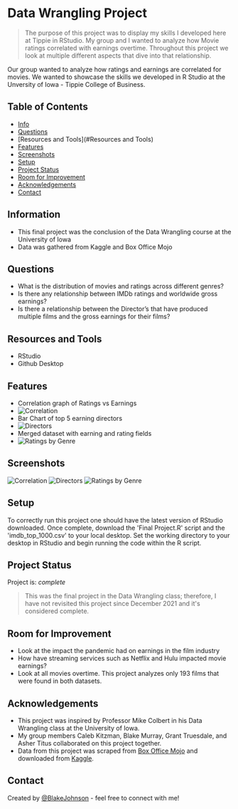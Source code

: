 # Data Wrangling Project
> The purpose of this project was to display my skills I developed here at Tippie in RStudio. My group and I wanted to analyze how Movie ratings correlated with earnings overtime. Throughout this project we look at multiple different aspects that dive into that relationship. 

Our group wanted to analyze how ratings and earnings are correlated for movies. We wanted to showcase the skills we developed in R Studio at the Unversity of Iowa - Tippie College of Business.

## Table of Contents
* [Info](#Information)
* [Questions](#Questions)
* [Resources and Tools](#Resources and Tools)
* [Features](#features)
* [Screenshots](#screenshots)
* [Setup](#Setup)
* [Project Status](#project-status)
* [Room for Improvement](#room-for-improvement)
* [Acknowledgements](#acknowledgements)
* [Contact](#contact)

## Information
- This final project was the conclusion of the Data Wrangling course at the University of Iowa
- Data was gathered from Kaggle and Box Office Mojo


## Questions
- What is the distribution of movies and ratings across different genres? 
- Is there any relationship between IMDb ratings and worldwide gross earnings?
- Is there a relationship between the Director’s that have produced multiple films and the gross earnings for their films? 

## Resources and Tools
- RStudio
- Github Desktop

## Features
- Correlation graph of Ratings vs Earnings
- ![Correlation](./images/correlation.png)
- Bar Chart of top 5 earning directors
- ![Directors](./images/directors.png)
- Merged dataset with earning and rating fields
- ![Ratings by Genre](./images/GenreRating.png)


## Screenshots
![Correlation](./images/correlation.png)
![Directors](./images/directors.png)
![Ratings by Genre](./images/GenreRating.png)

## Setup
To correctly run this project one should have the latest version of RStudio downloaded. Once complete, download the 'Final Project.R' script and the 'imdb_top_1000.csv' to your local desktop. Set the working directory to your desktop in RStudio and begin running the code within the R script. 

## Project Status
Project is: _complete_
> This was the final project in the Data Wrangling class; therefore, I have not revisited this project since December 2021 and it's considered complete. 

## Room for Improvement
- Look at the impact the pandemic had on earnings in the film industry
- How have streaming services such as Netflix and Hulu impacted movie earnings?
- Look at all movies overtime. This project analyzes only 193 films that were found in both datasets. 

## Acknowledgements
- This project was inspired by Professor Mike Colbert in his Data Wrangling class at the University of Iowa. 
- My group members Caleb Kitzman, Blake Murray, Grant Truesdale, and Asher Titus collaborated on this project together. 
- Data from this project was scraped from [Box Office Mojo](https://www.boxofficemojo.com/chart/ww_top_lifetime_gross/?ref_=bo_lnav_hm_shrt) and downloaded from [Kaggle](https://www.kaggle.com/harshitshankhdhar/imdb-dataset-of-top-1000-movies-and-tv-shows).

## Contact
Created by [@BlakeJohnson](https://www.linkedin.com/in/blake-johnson-545b72184/) - feel free to connect with me!
